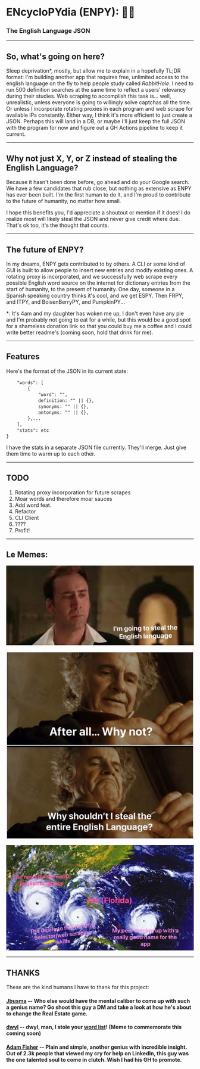 # ENcycloPYdia (ENPY): 📗🥷
### The English Language JSON 

---
## So, what's going on here?

Sleep deprivation*, mostly, but allow me to explain in a hopefully TL;DR format: I'm building another app that requires free, unlimited access to the english language on the fly to help people study called _RabbitHole_. I need to run 500 definition searches at the same time to reflect a users' relevancy during their studies. Web scraping to accomplish this task is... well, unrealistic, unless everyone is going to willingly solve captchas all the time. Or unless I incorporate rotating proxies in each program and web scrape for available IPs constantly. Either way, I think it's more efficient to just create a JSON. Perhaps this will land in a DB, or maybe I'll just keep the full JSON with the program for now and figure out a GH Actions pipeline to keep it current. 

---
## Why not just X, Y, or Z instead of stealing the English Language? 

Because it hasn't been done before, go ahead and do your Google search. We have a few candidates that rub close, but nothing as extensive as ENPY has ever been built. I'm the first human to do it, and I'm proud to contribute to the future of humanity, no matter how small. 

I hope this benefits you, I'd appreciate a shoutout or mention if it does! I do realize most will likely steal the JSON and never give credit where due. That's ok too, it's the thought that counts.

---
## The future of ENPY? 

In my dreams, ENPY gets contributed to by others. A CLI or some kind of GUI is built to allow people to insert new entries and modify existing ones. A rotating proxy is incorporated, and we successfully web scrape every possible English word source on the internet for dictionary entries from the start of humanity, to the present of humanity. One day, someone in a Spanish speaking country thinks it's cool, and we get ESPY. Then FRPY, and ITPY, and BoisenBerryPY, and PumpkinPY... 

*: It's 4am and my daughter has woken me up, I don't even have any pie and I'm probably not going to eat for a while, but this would be a good spot for a shameless donation link so that you could buy me a coffee and I could write better readme's (coming soon, hold that drink for me). 

---
## Features 

Here's the format of the JSON in its current state:

```{
    "words": [
        {
            "word": "",
            definition: "" || {},
            synonyms: "" || {},
            antonyms: "" || {},
        },...
    ],
    "stats": etc
}
```

I have the stats in a separate JSON file currently. They'll merge. Just give them time to warm up to each other. 

---
## TODO

1) Rotating proxy incorporation for future scrapes 
2) Moar words and therefore moar sauces
3) Add word feat.
4) Refactor
5) CLI Client
6) ????
7) Profit! 

---
## Le Memes:

![NickCage](memes/NickCage.jpg)

![Bilbo](memes/Bilbo.jpg)

![PerfectStorm](memes/PerfectStorm.jpg)

---
## THANKS

These are the kind humans I have to thank for this project: 

#### [Jbusma](https://github.com/Jbusma) -- Who else would have the mental caliber to come up with such a genius name? Go shoot this guy a DM and take a look at how he's about to change the Real Estate game.
#### [dwyl](https://github.com/dwyl) -- dwyl, man, I stole your [word list](https://github.com/dwyl/english-words)! (Meme to commemorate this coming soon)
#### [Adam Fisher](https://linkedin.com/in/adamfisher4) -- Plain and simple, another genius with incredible insight. Out of 2.3k people that viewed my cry for help on LinkedIn, this guy was the one talented soul to come in clutch. Wish I had his GH to promote. 
